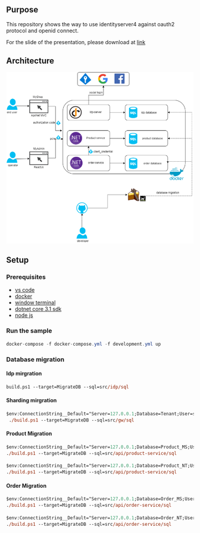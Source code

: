 ## Purpose
This repository shows the way to use identityserver4 against oauth2 protocol and openid connect.

For the slide of the presentation, please download at [link](/docs/HNVN_IDP_Presentation.pdf)
## Architecture
![Architecture](/docs/images/architecture.png "Architecture")
## Setup
### Prerequisites
- [vs code](https://code.visualstudio.com/download)
- [docker](https://docs.docker.com/get-docker/)
- [window terminal](https://github.com/microsoft/terminal)
- [dotnet core 3.1 sdk](https://dotnet.microsoft.com/download)
- [node js](https://nodejs.org/en/download/)

### Run the sample
```cs
docker-compose -f docker-compose.yml -f development.yml up
```
### Database migration
#### Idp mirgration
```ps
build.ps1 --target=MigrateDB --sql=src/idp/sql
```
#### Sharding mirgration
```ps
$env:ConnectionString__Default="Server=127.0.0.1;Database=Tenant;User=sa;Password=Pass1234$;TrustServerCertificate=True"
 ./build.ps1 --target=MigrateDB --sql=src/gw/sql
```

#### Product Migration
```ps
$env:ConnectionString__Default="Server=127.0.0.1;Database=Product_MS;User=sa;Password=Pass1234$;TrustServerCertificate=True" 
./build.ps1 --target=MigrateDB --sql=src/api/product-service/sql

$env:ConnectionString__Default="Server=127.0.0.1;Database=Product_NT;User=sa;Password=Pass1234$;TrustServerCertificate=True" 
./build.ps1 --target=MigrateDB --sql=src/api/product-service/sql
```

#### Order Migration
```ps
$env:ConnectionString__Default="Server=127.0.0.1;Database=Order_MS;User=sa;Password=Pass1234$;TrustServerCertificate=True" 
./build.ps1 --target=MigrateDB --sql=src/api/order-service/sql

$env:ConnectionString__Default="Server=127.0.0.1;Database=Order_NT;User=sa;Password=Pass1234$;TrustServerCertificate=True" 
./build.ps1 --target=MigrateDB --sql=src/api/order-service/sql
```